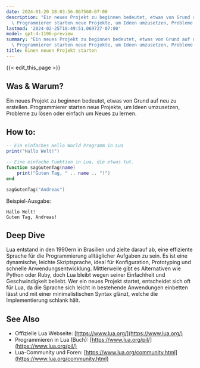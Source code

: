 ```yaml
---
date: 2024-01-20 18:03:56.067560-07:00
description: "Ein neues Projekt zu beginnen bedeutet, etwas von Grund auf neu zu erstellen.\
  \ Programmierer starten neue Projekte, um Ideen umzusetzen, Probleme zu l\xF6sen\u2026"
lastmod: '2024-02-25T18:49:51.069727-07:00'
model: gpt-4-1106-preview
summary: "Ein neues Projekt zu beginnen bedeutet, etwas von Grund auf neu zu erstellen.\
  \ Programmierer starten neue Projekte, um Ideen umzusetzen, Probleme zu l\xF6sen\u2026"
title: Einen neuen Projekt starten
---
```


{{< edit_this_page >}}

## Was & Warum?
Ein neues Projekt zu beginnen bedeutet, etwas von Grund auf neu zu erstellen. Programmierer starten neue Projekte, um Ideen umzusetzen, Probleme zu lösen oder einfach um Neues zu lernen.

## How to:
```Lua
-- Ein einfaches Hello World Programm in Lua
print("Hallo Welt!")

-- Eine einfache Funktion in Lua, die etwas tut.
function sagGutenTag(name)
    print("Guten Tag, " .. name .. "!")
end

sagGutenTag("Andreas")
```
Beispiel-Ausgabe:
```
Hallo Welt!
Guten Tag, Andreas!
```

## Deep Dive
Lua entstand in den 1990ern in Brasilien und zielte darauf ab, eine effiziente Sprache für die Programmierung alltäglicher Aufgaben zu sein. Es ist eine dynamische, leichte Skriptsprache, ideal für Konfiguration, Prototyping und schnelle Anwendungsentwicklung. Mittlerweile gibt es Alternativen wie Python oder Ruby, doch Lua bleibt wegen seiner Einfachheit und Geschwindigkeit beliebt. Wer ein neues Projekt startet, entscheidet sich oft für Lua, da die Sprache sich leicht in bestehende Anwendungen einbetten lässt und mit einer minimalistischen Syntax glänzt, welche die Implementierung schlank hält.

## See Also
- Offizielle Lua Webseite: [https://www.lua.org/](https://www.lua.org/)
- Programmieren in Lua (Buch): [https://www.lua.org/pil/](https://www.lua.org/pil/)
- Lua-Community und Foren: [https://www.lua.org/community.html](https://www.lua.org/community.html)
